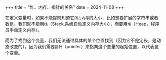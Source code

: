 +++
title = "堆、内存、指针的关系"
date = 2024-11-08
+++

在定义变量时，如果不能提前知道它`所占内存`的大小，比如想要扩展的字符串或者数组，我们就不能用`栈`（Stack,系统自动定义内存大小），而要用`堆`（Heap，程序员手动定义内存）。

而为了找到这个变量，我们无法通过具体的某个位置找到（因为它不是定长，是动态改变的），因为我们需要`指针`（pointer）来指向这个变量的起始位置，以代表这个变量。
